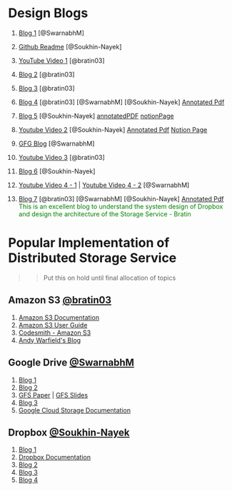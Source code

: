 # Design Blogs
1. [Blog 1](https://medium.com/@sidharthpurohit/system-designing-basics-designing-a-distributed-storage-service-in-cloud-a91ed91dfb22) [@SwarnabhM]

2. [Github Readme](https://github.com/gitgik/distributed-system-design/blob/master/designing-cloud-storage.ipynb) [@Soukhin-Nayek]

3. [YouTube Video 1](https://www.youtube.com/watch?v=UmWtcgC96X8) [@bratin03]

4. [Blog 2](https://www.pankajtanwar.in/blog/system-design-how-to-design-google-drive-dropbox-a-cloud-file-storage-service) [@bratin03]

5. [Blog 3](https://www.linkedin.com/pulse/how-does-storage-work-distributed-systems-system-design-us/) [@bratin03]

6. [Blog 4](http://cncf.io/blog/2019/11/04/building-a-large-scale-distributed-storage-system-based-on-raft/) [@bratin03] [@SwarnabhM] [@Soukhin-Nayek] [Annotated Pdf](Large-Scale_Distributed_Storage_Raft_CNCF.pdf)

7. [Blog 5](https://nikhilgupta1.medium.com/design-dropbox-google-drive-81cd343571a8) [@Soukhin-Nayek] [annotatedPDF](Blog_5_annotated_general_topics.pdf) [notionPage](https://www.notion.so/Blog-5-1a9daf58fb19806f8606c7ae9a7f6cf8?pvs=4)

8. [Youtube Video 2](https://www.youtube.com/watch?v=_UZ1ngy-kOI) [@Soukhin-Nayek] [Annotated Pdf](System_Design_Interview_DropBox.pdf) [Notion Page](https://www.notion.so/Youtube-Video-1a8daf58fb1981429583df6cf7a75b19?pvs=4)

9. [GFG Blog](https://www.geeksforgeeks.org/design-dropbox-a-system-design-interview-question/) [@SwarnabhM]

10. [Youtube Video 3](https://www.youtube.com/watch?v=4_qu1F9BXow) [@bratin03]

12. [Blog 6](https://www.linkedin.com/pulse/design-dropboxgoogle-drive-system-aman-lalwani-fkbuc/) [@Soukhin-Nayek]

13. [Youtube Video 4 - 1](https://www.youtube.com/watch?v=h3vWyiRBZHc&list=PLxQ8cCJ6LyOa4ZAAavc68dcndKRINwAsG&index=2&t=3s) | [Youtube Video 4 - 2](https://www.youtube.com/watch?v=XZ36_kgGw7Y&list=PLxQ8cCJ6LyOa4ZAAavc68dcndKRINwAsG&index=3) [@SwarnabhM]

14. [Blog 7](https://systemdesignprimer.com/dropbox-system-design/) [@bratin03] [@SwarnabhM] [@Soukhin-Nayek] [Annotated Pdf](Dropbox_System_Design_Primer.pdf) <span style="color:green">This is an excellent blog to understand the system design of Dropbox and design the architecture of the Storage Service - Bratin</span>

# Popular Implementation of Distributed Storage Service
>> Put this on hold until final allocation of topics

## Amazon S3 [@bratin03](https://github.com/bratin03)
1. [Amazon S3 Documentation](https://docs.aws.amazon.com/AmazonS3/latest/userguide/GetStartedWithS3.html)
2. [Amazon S3 User Guide](https://docs.aws.amazon.com/AmazonS3/latest/userguide/Welcome.html)
3. [Codesmith - Amazon S3](https://www.codesmith.io/blog/diagramming-system-design-s3-storage-system)
4. [Andy Warfield's Blog](https://www.allthingsdistributed.com/2023/07/building-and-operating-a-pretty-big-storage-system.html)


## Google Drive [@SwarnabhM](https://github.com/SwarnabhM)
1. [Blog 1](https://dilipkumar.medium.com/google-drive-system-design-ecc4ac5e8015)
2. [Blog 2](https://towardsdatascience.com/system-design-analysis-of-google-drive-ca3408f22ed3/?gi=31ba2b66cb24&sk=44e2954bb58af4164b3eabcbf9e5f274)
3. [GFS Paper](https://github.com/bratin03/7TH-SEMESTER-CSE/blob/main/AOS/MATERIAL/Filesystem/GFS-Paper.pdf) | [GFS Slides](https://github.com/bratin03/7TH-SEMESTER-CSE/blob/main/AOS/MATERIAL/Filesystem/GFS-Slides.pdf)
4. [Blog 3](https://www.lldcoding.com/design-lld-google-drive-machine-coding)
5. [Google Cloud Storage Documentation](https://cloud.google.com/storage/docs)

## Dropbox [@Soukhin-Nayek](https://github.com/Soukhin-Nayek)
1. [Blog 1](https://medium.com/@lazygeek78/system-design-of-dropbox-6edb397a0f67)
2. [Dropbox Documentation](https://www.dropbox.com/developers/documentation/)
3. [Blog 2](https://dev.to/zeeshanali0704/design-dropbox-3ohf)
4. [Blog 3](https://www.bigtech.coach/common-interview-system-designs/filesharing-systems/dropbox)
5. [Blog 4](https://dropbox.tech/infrastructure/streaming-file-synchronization)